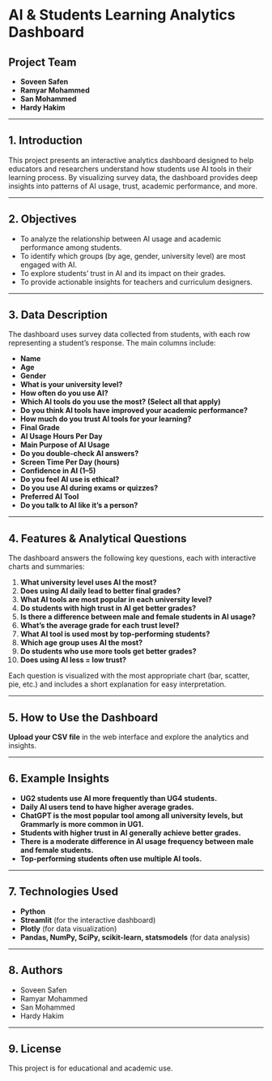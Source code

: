 

# AI & Students Learning Analytics Dashboard

## Project Team
- **Soveen Safen**
- **Ramyar Mohammed**
- **San Mohammed**
- **Hardy Hakim**

---

## 1. Introduction

This project presents an interactive analytics dashboard designed to help educators and researchers understand how students use AI tools in their learning process. By visualizing survey data, the dashboard provides deep insights into patterns of AI usage, trust, academic performance, and more.

---

## 2. Objectives

- To analyze the relationship between AI usage and academic performance among students.
- To identify which groups (by age, gender, university level) are most engaged with AI.
- To explore students’ trust in AI and its impact on their grades.
- To provide actionable insights for teachers and curriculum designers.

---

## 3. Data Description

The dashboard uses survey data collected from students, with each row representing a student’s response. The main columns include:

- **Name**
- **Age**
- **Gender**
- **What is your university level?**
- **How often do you use AI?**
- **Which AI tools do you use the most? (Select all that apply)**
- **Do you think AI tools have improved your academic performance?**
- **How much do you trust AI tools for your learning?**
- **Final Grade**
- **AI Usage Hours Per Day**
- **Main Purpose of AI Usage**
- **Do you double-check AI answers?**
- **Screen Time Per Day (hours)**
- **Confidence in AI (1–5)**
- **Do you feel AI use is ethical?**
- **Do you use AI during exams or quizzes?**
- **Preferred AI Tool**
- **Do you talk to AI like it’s a person?**

---

## 4. Features & Analytical Questions

The dashboard answers the following key questions, each with interactive charts and summaries:

1. **What university level uses AI the most?**
2. **Does using AI daily lead to better final grades?**
3. **What AI tools are most popular in each university level?**
4. **Do students with high trust in AI get better grades?**
5. **Is there a difference between male and female students in AI usage?**
6. **What’s the average grade for each trust level?**
7. **What AI tool is used most by top-performing students?**
8. **Which age group uses AI the most?**
9. **Do students who use more tools get better grades?**
10. **Does using AI less = low trust?**

Each question is visualized with the most appropriate chart (bar, scatter, pie, etc.) and includes a short explanation for easy interpretation.

---

## 5. How to Use the Dashboard


 **Upload your CSV file** in the web interface and explore the analytics and insights.

---

## 6. Example Insights

- **UG2 students use AI more frequently than UG4 students.**
- **Daily AI users tend to have higher average grades.**
- **ChatGPT is the most popular tool among all university levels, but Grammarly is more common in UG1.**
- **Students with higher trust in AI generally achieve better grades.**
- **There is a moderate difference in AI usage frequency between male and female students.**
- **Top-performing students often use multiple AI tools.**

---

## 7. Technologies Used

- **Python**
- **Streamlit** (for the interactive dashboard)
- **Plotly** (for data visualization)
- **Pandas, NumPy, SciPy, scikit-learn, statsmodels** (for data analysis)

---

## 8. Authors

- Soveen Safen
- Ramyar Mohammed
- San Mohammed
- Hardy Hakim

---

## 9. License

This project is for educational and academic use.
